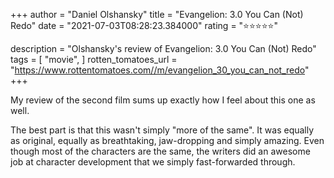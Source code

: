 +++
author = "Daniel Olshansky"
title = "Evangelion: 3.0 You Can (Not) Redo"
date = "2021-07-03T08:28:23.384000"
rating = "⭐⭐⭐⭐⭐"

description = "Olshansky's review of Evangelion: 3.0 You Can (Not) Redo"
tags = [
    "movie",
]
rotten_tomatoes_url = "https://www.rottentomatoes.com//m/evangelion_30_you_can_not_redo"
+++

My review of the second film sums up exactly how I feel about this one as well.

The best part is that this wasn't simply "more of the same". It was equally as original, equally as breathtaking, jaw-dropping and simply amazing. Even though most of the characters are the same, the writers did an awesome job at character development that we simply fast-forwarded through.
